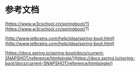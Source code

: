 # 参考文档
[https://www.w3cschool.cn/springboot/?](https://www.w3cschool.cn/springboot/?)

[http://www.jetbrains.com/help/idea/spring-boot.html](http://www.jetbrains.com/help/idea/spring-boot.html)

[https://docs.spring.io/spring-boot/docs/current-SNAPSHOT/reference/htmlsingle/](https://docs.spring.io/spring-boot/docs/current-SNAPSHOT/reference/htmlsingle/)
